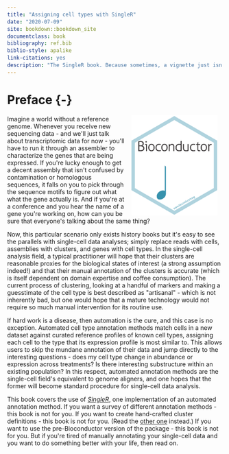 ```yaml
--- 
title: "Assigning cell types with SingleR"
date: "2020-07-09"
site: bookdown::bookdown_site
documentclass: book
bibliography: ref.bib
biblio-style: apalike
link-citations: yes
description: "The SingleR book. Because sometimes, a vignette just isn't enough."
---
```




# Preface {-}

<a href="https://bioconductor.org"><img src="https://github.com/Bioconductor/BiocStickers/raw/master/Bioconductor/Bioconductor-serial.gif" width="200" alt="Bioconductor Sticker" align="right" style="margin: 0 1em 0 1em" /></a> 

Imagine a world without a reference genome.
Whenever you receive new sequencing data - and we'll just talk about transcriptomic data for now -
you'll have to run it through an assembler to characterize the genes that are being expressed.
If you're lucky enough to get a decent assembly that isn't confused by contamination or homologous sequences,
it falls on you to pick through the sequence motifs to figure out what what the gene actually is. 
And if you're at a conference and you hear the name of a gene you're working on,
how can you be sure that everyone's talking about the same thing?

Now, this particular scenario only exists history books but it's easy to see the parallels with single-cell data analyses;
simply replace reads with cells, assemblies with clusters, and genes with cell types.
In the single-cell analysis field, a typical practitioner will hope that their clusters are reasonable proxies for the biological states of interest (a strong assumption indeed!) and that their manual annotation of the clusters is accurate (which is itself dependent on domain expertise and coffee consumption).
The current process of clustering, looking at a handful of markers and making a guesstimate of the cell type is best described as "artisanal" - which is not inherently bad, but one would hope that a mature technology would not require so much manual intervention for its routine use.

If hard work is a disease, then automation is the cure, and this case is no exception.
Automated cell type annotation methods match cells in a new dataset against curated reference profiles of known cell types, assigning each cell to the type that its expression profile is most similar to. 
This allows users to skip the mundane annotation of their data and jump directly to the interesting questions - does my cell type change in abundance or expression across treatments? Is there interesting substructure within an existing population?
In this respect, automated annotation methods are the single-cell field's equivalent to genome aligners,
and one hopes that the former will become standard procedure for single-cell data analysis.

This book covers the use of *[SingleR](https://bioconductor.org/packages/3.12/SingleR)*, one implementation of an automated annotation method.
If you want a survey of different annotation methods - this book is not for you.
If you want to create hand-crafted cluster definitions - this book is not for you.
(Read the [other one](https://osca.bioconductor.org) instead.)
If you want to use the pre-Bioconductor version of the package - this book is not for you.
But if you're tired of manually annotating your single-cell data and you want to do something better with your life, then read on.
